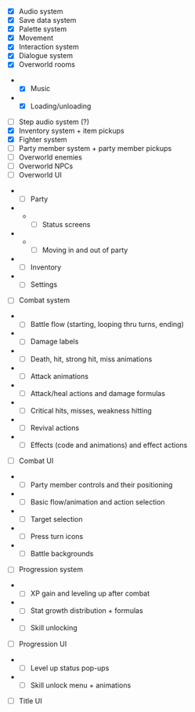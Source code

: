 - [x] Audio system
- [x] Save data system
- [x] Palette system
- [x] Movement
- [x] Interaction system
- [x] Dialogue system
- [x] Overworld rooms
- - [x] Music
- - [x] Loading/unloading
- [ ] Step audio system (?)
- [x] Inventory system + item pickups
- [x] Fighter system
- [ ] Party member system + party member pickups
- [ ] Overworld enemies
- [ ] Overworld NPCs
- [ ] Overworld UI
- - [ ] Party
- - - [ ] Status screens
- - - [ ] Moving in and out of party
- - [ ] Inventory
- - [ ] Settings
- [ ] Combat system
- - [ ] Battle flow (starting, looping thru turns, ending)
- - [ ] Damage labels
- - [ ] Death, hit, strong hit, miss animations
- - [ ] Attack animations
- - [ ] Attack/heal actions and damage formulas
- - [ ] Critical hits, misses, weakness hitting
- - [ ] Revival actions
- - [ ] Effects (code and animations) and effect actions
- [ ] Combat UI
- - [ ] Party member controls and their positioning
- - [ ] Basic flow/animation and action selection
- - [ ] Target selection
- - [ ] Press turn icons
- - [ ] Battle backgrounds
- [ ] Progression system
- - [ ] XP gain and leveling up after combat
- - [ ] Stat growth distribution + formulas
- - [ ] Skill unlocking
- [ ] Progression UI
- - [ ] Level up status pop-ups
- - [ ] Skill unlock menu + animations
- [ ] Title UI